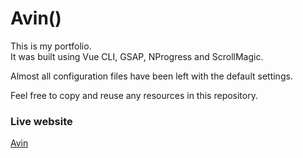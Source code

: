 # Avin()

This is my portfolio.<br>
It was built using Vue CLI, GSAP, NProgress and ScrollMagic.

Almost all configuration files have been left with the default settings.

Feel free to copy and reuse any resources in this repository.

### Live website

[Avin](https://Avin/)